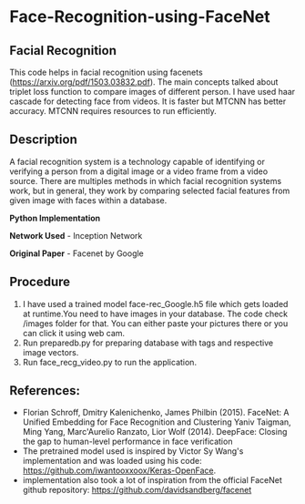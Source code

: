 # Face-Recognition-using-FaceNet
## Facial Recognition  

This code helps in facial recognition using facenets (https://arxiv.org/pdf/1503.03832.pdf). The main concepts talked about triplet loss function to compare images of different person. I have used haar cascade for detecting face from videos. It is faster but MTCNN has better accuracy. MTCNN requires resources to run efficiently.

## Description
A facial recognition system is a technology capable of identifying or verifying a person from a digital image or a video frame from a video source. There are multiples methods in which facial recognition systems work, but in general, they work by comparing selected facial features from given image with faces within a database.

**Python Implementation**

**Network Used** - Inception Network

**Original Paper** - Facenet by Google

## Procedure
1. I have used a trained model face-rec_Google.h5 file which gets loaded at runtime.You need to have images in your database. The code check /images folder for that. You can either paste your pictures there or you can click it using web cam. 
2. Run preparedb.py for preparing database with tags and respective image vectors.
3. Run face_recg_video.py to run the application.

## References:
- Florian Schroff, Dmitry Kalenichenko, James Philbin (2015). FaceNet: A Unified Embedding for Face Recognition and Clustering
Yaniv Taigman, Ming Yang, Marc'Aurelio Ranzato, Lior Wolf (2014). DeepFace: Closing the gap to human-level performance in face verification
- The pretrained model used is inspired by Victor Sy Wang's implementation and was loaded using his code: https://github.com/iwantooxxoox/Keras-OpenFace.
- implementation also took a lot of inspiration from the official FaceNet github repository: https://github.com/davidsandberg/facenet
